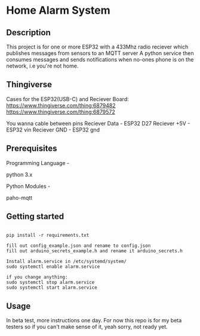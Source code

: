 
# Home Alarm System

## Description

This project is for one or more ESP32 with a 433Mhz radio reciever which publishes messages from sensors to an MQTT server
A python service then consumes messages and sends notifications when no-ones phone is on the network, i.e you're not home.

## Thingiverse

Cases for the ESP32(USB-C) and Reciever Board:
https://www.thingiverse.com/thing:6879482
https://www.thingiverse.com/thing:6879572

You wanna cable between pins
Reciever Data - ESP32 D27
Reciever +5V - ESP32 vin
Reciever GND - ESP32 gnd

## Prerequisites

Programming Language -

python 3.x

Python Modules -

paho-mqtt

## Getting started

```

pip install -r requirements.txt

fill out config_example.json and rename to config.json
fill out arduino_secrets_example.h and rename it arduino_secrets.h

Install alarm.service in /etc/systemd/system/
sudo systemctl enable alarm.service

if you change anything:
sudo systemctl stop alarm.service
sudo systemctl start alarm.service

```

## Usage

In beta test, more instructions one day. For now this repo is for my beta testers so if you can't make sense of it, yeah sorry, not ready yet.

